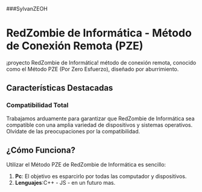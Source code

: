 ###SylvanZEOH

# RedZombie de Informática - Método de Conexión Remota (PZE)

¡proyecto RedZombie de Informática! método de conexión remota, conocido como el Método PZE (Por Zero Esfuerzo), diseñado por aburrimiento.

## Características Destacadas

### Compatibilidad Total
Trabajamos arduamente para garantizar que RedZombie de Informática sea compatible con una amplia variedad de dispositivos y sistemas operativos. Olvídate de las preocupaciones por la compatibilidad.

## ¿Cómo Funciona?

Utilizar el Método PZE de RedZombie de Informática es sencillo:

1. **Pc**: El objetivo es esparcirlo por todas las computador y dispositivos.
2. **Lenguajes**:C++ - JS - en un futuro mas.




